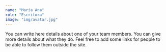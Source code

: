 ```yaml
---
name: "Maria Ana"
role: "Escritora"
image: "img/avatar.jpg"
---
```

You can write here details about one of your team members. You can give more details about what they do. Feel free to add some links for people to be able to follow them outside the site.